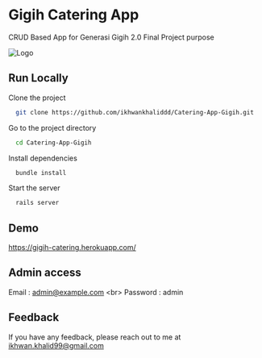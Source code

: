 
# Gigih Catering App

CRUD Based App for Generasi Gigih 2.0 Final Project purpose


![Logo](https://www.anakbangsabisa.org/generasi-gigih/assets/gengigih-logo.png)


## Run Locally

Clone the project

```bash
  git clone https://github.com/ikhwankhaliddd/Catering-App-Gigih.git
```

Go to the project directory

```bash
  cd Catering-App-Gigih
```

Install dependencies

```bash
  bundle install
```

Start the server

```bash
  rails server
```


## Demo

https://gigih-catering.herokuapp.com/

## Admin access
Email : admin@example.com
<br\>
Password : admin


## Feedback

If you have any feedback, please reach out to me at ikhwan.khalid99@gmail.com

